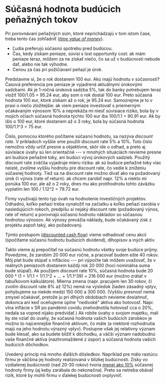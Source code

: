 # Súčasná hodnota budúcich peňažných tokov

Pri porovnávaní peňažných súm, ktoré neprichádzajú v tom istom čase, treba tento čas zohľadniť ([_time value of money_](https://www.investopedia.com/terms/t/timevalueofmoney.asp)).
* Ľudia preferujú súčasnú spotrebu pred budúcou.
* Čas, kedy získam peniaze, súvisí s lost opportunity cost: ak mám peniaze teraz, môžem za ne získať niečo, čo sa už v budúcnosti nebude dať, alebo nie tak výhodne.
* Cenou za čas pri požičiavaní peňazí je úrok.

Predstavme si, že o rok dostanem 100 eur. Akú majú hodnotu v súčasnosti? Časová preferencia pre peniaze je vyjadrená aktuálnymi úrokovými sadzbami. Ak je 1-ročná úroková sadzba 5%, tak do banky potrebujem teraz vložiť 100/1.05 = 95.24 eur, aby som o rok dostal 100 eur. Preto súčasná hodnota 100 eur, ktoré získam až o rok, je 95.24 eur. Samozrejme je to v praxi o niečo zložitejšie: ak viem peniaze investovať s priemerným očakávaným výnosom 10% a neprekáža mi niesť súvisiace riziko, bola by v mojich očiach súčasná hodnota týchto 100 eur iba 100/1.1 = 90.91 eur. Ak by išlo o 100 eur, ktoré dostanem až o 3 roky, bola by súčasná hodnota 100/1.1^3 = 75 eur.

Číslo, pomocou ktorého počítame súčasnú hodnotu, sa nazýva _discount rate_. V príkladoch vyššie sme použili discount rate 5% a 10%. Toto číslo nemožno vždy určiť presne a objektívne, skôr ide o odhad, a preto aj súvisiace úvahy sú len orientačné --- v mnohých situáciách nevieme presne ani budúce peňažné toky, ani budúci vývoj úrokových sadzieb. Použitý discount rate zväčša vyjadruje mieru rizika: ak sú budúce peňažné toky viac neisté, zvolíme vyššiu hodnotu pre discount rate, čo vedie k zníženiu súčasnej hodnoty. Tiež sa na discount rate možno dívať ako na požadovaný úrok či výnos (rate of return): ak chcem zarobiť napr. 12% a niekto mi ponúka 100 eur, ale až o 2 roky, dnes mu ako protihodnotu tohto záväzku vyplatím len 100 / 1.12^2 = 79.72 eur. 

Firmy využívajú tento typ úvah na hodnotenie investičných projektov. Odhadnú, koľko peňazí treba vynaložiť na začiatku a koľko peňazí zarobia v nasledujúcich rokoch, predpíšu si nejaký discount rate (požadovaný výnos, rate of return) a porovnajú súčasnú hodnotu nákladov so súčasnou hodnotou výnosov. Ak výnosy prevážia náklady, bude očakávaný zisk z projektu aspoň taký, ako požadovaný.

Týmto postupom ([discounted cash flow](https://www.investopedia.com/terms/d/dcf.asp)) vieme odhadovať cenu akcií (spočítame súčasnú hodnotu budúcich dividend), dlhopisov a iných aktív.

Takto vieme aj prepočítať na súčasnú hodnotu všetky svoje budúce príjmy. Povedzme, že zarobím 20 000 eur ročne, a pracovať budem ešte 40 rokov. Môj plat bude stúpať s infláciou --- pri výpočte tak môžem uvažovať, že v reálnych peniazoch dostanem každý rok 20 000 (hoci nominálna suma bude stúpať). Ak použijem discount rate 10%, súčasná hodnota bude 20 000 * (1 + 1/1.1 + 1/1.1^2 + ... + 1/1.1^39) = 216 000 eur (možno zrátať v tabuľkovom kalkulátore). Mierna zmena (napr. pracujem len 30 rokov, či zvolím discount rate 8% až 12%) nemá na výsledok žiaden zásadný vplyv, pohybujeme sa niekde medzi 150 000 a 300 000. (Vyššiu presnosť nemá zmysel očakávať, pretože ju pri dlhých obdobiach nevieme dosiahnuť, dokonca ani keď oceňujeme úplne "nedivoké" aktíva ako hotovosť. Napr. vlna inflácie v SR po pandémii covidu znehodnotila hotovosť cca o 20%, nedala sa vopred nijako predvídať.) Ak robíte úvahy o svojom majetku, mali by ste vziať do úvahy, že súčasná hodnota vašich budúcich zárobkov je možno to najcennejšie finančné aktívum, čo máte (a niektoré rozhodnutia majú na jeho hodnotu výrazný vplyv). Postupne však jej relatívny význam bude klesať, ako sa budete blížiť k dôchodku, a väčší význam nadobudnú vaše finančné aktíva (nazhromaždené z úspor) a súčasná hodnota vašich budúcich dôchodkov.

Uvedený princíp má mnoho ďalších dôsledkov. Napríklad pre málo rastúcu firmu je väčšina jej hodnoty realizovaná v blízkej budúcnosti. Zisky vo vzdialenej budúcnosti (nad 20-30 rokov) tvoria [menej ako 10%](https://seekingalpha.com/article/4047236-how-much-of-your-dividends-is-just-a-return-of-capital) súčasnej hodnoty firmy (aj keby zarábala do nekonečna). Preto sa netreba obávať rizík, ktoré by mohli firmu v ďalekej budúcnosti ovplyvniť.
